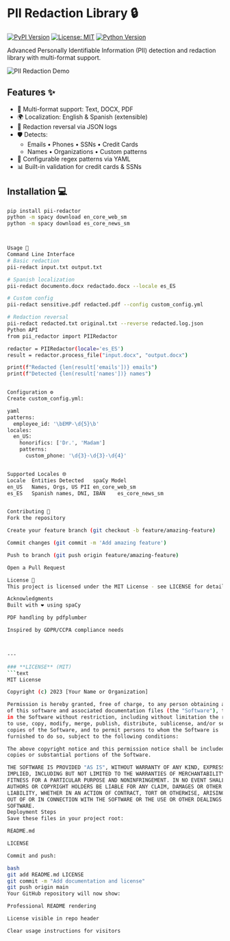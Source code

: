 # PII Redaction Library 🔒

[![PyPI Version](https://img.shields.io/pypi/v/pii-redactor)](https://pypi.org/project/pii-redactor/)
[![License: MIT](https://img.shields.io/badge/License-MIT-yellow.svg)](https://opensource.org/licenses/MIT)
[![Python Version](https://img.shields.io/pypi/pyversions/pii-redactor)](https://pypi.org/project/pii-redactor/)

Advanced Personally Identifiable Information (PII) detection and redaction library with multi-format support.

![PII Redaction Demo](https://via.placeholder.com/800x400.png?text=PII+Redaction+Demo)

## Features ✨
- 📄 Multi-format support: Text, DOCX, PDF
- 🌍 Localization: English & Spanish (extensible)
- 🔄 Redaction reversal via JSON logs
- 🛡️ Detects:
  - Emails • Phones • SSNs • Credit Cards
  - Names • Organizations • Custom patterns
- 🧩 Configurable regex patterns via YAML
- 📊 Built-in validation for credit cards & SSNs

## Installation 💻
```bash
pip install pii-redactor
python -m spacy download en_core_web_sm
python -m spacy download es_core_news_sm



Usage 🚀
Command Line Interface
# Basic redaction
pii-redact input.txt output.txt

# Spanish localization
pii-redact documento.docx redactado.docx --locale es_ES

# Custom config
pii-redact sensitive.pdf redacted.pdf --config custom_config.yml

# Redaction reversal
pii-redact redacted.txt original.txt --reverse redacted.log.json
Python API
from pii_redactor import PIIRedactor

redactor = PIIRedactor(locale='es_ES')
result = redactor.process_file("input.docx", "output.docx")

print(f"Redacted {len(result['emails'])} emails")
print(f"Detected {len(result['names'])} names")


Configuration ⚙️
Create custom_config.yml:

yaml
patterns:
  employee_id: '\bEMP-\d{5}\b'
locales:
  en_US:
    honorifics: ['Dr.', 'Madam']
    patterns:
      custom_phone: '\d{3}-\d{3}-\d{4}'


Supported Locales 🌐
Locale	Entities Detected	spaCy Model
en_US	Names, Orgs, US PII	en_core_web_sm
es_ES	Spanish names, DNI, IBAN	es_core_news_sm


Contributing 🤝
Fork the repository

Create your feature branch (git checkout -b feature/amazing-feature)

Commit changes (git commit -m 'Add amazing feature')

Push to branch (git push origin feature/amazing-feature)

Open a Pull Request

License 📄
This project is licensed under the MIT License - see LICENSE for details.

Acknowledgments
Built with ❤️ using spaCy

PDF handling by pdfplumber

Inspired by GDPR/CCPA compliance needs



---

### **LICENSE** (MIT)
```text
MIT License

Copyright (c) 2023 [Your Name or Organization]

Permission is hereby granted, free of charge, to any person obtaining a copy
of this software and associated documentation files (the "Software"), to deal
in the Software without restriction, including without limitation the rights
to use, copy, modify, merge, publish, distribute, sublicense, and/or sell
copies of the Software, and to permit persons to whom the Software is
furnished to do so, subject to the following conditions:

The above copyright notice and this permission notice shall be included in all
copies or substantial portions of the Software.

THE SOFTWARE IS PROVIDED "AS IS", WITHOUT WARRANTY OF ANY KIND, EXPRESS OR
IMPLIED, INCLUDING BUT NOT LIMITED TO THE WARRANTIES OF MERCHANTABILITY,
FITNESS FOR A PARTICULAR PURPOSE AND NONINFRINGEMENT. IN NO EVENT SHALL THE
AUTHORS OR COPYRIGHT HOLDERS BE LIABLE FOR ANY CLAIM, DAMAGES OR OTHER
LIABILITY, WHETHER IN AN ACTION OF CONTRACT, TORT OR OTHERWISE, ARISING FROM,
OUT OF OR IN CONNECTION WITH THE SOFTWARE OR THE USE OR OTHER DEALINGS IN THE
SOFTWARE.
Deployment Steps
Save these files in your project root:

README.md

LICENSE

Commit and push:

bash
git add README.md LICENSE
git commit -m "Add documentation and license"
git push origin main
Your GitHub repository will now show:

Professional README rendering

License visible in repo header

Clear usage instructions for visitors
